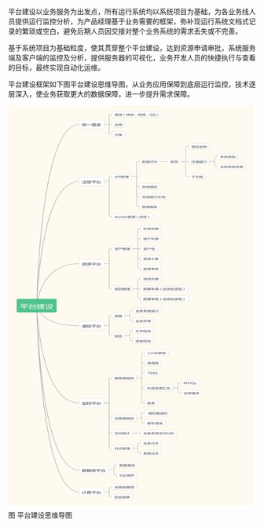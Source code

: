 平台建设以业务服务为出发点，所有运行系统均以系统项目为基础，为各业务线人员提供运行监控分析，为产品经理基于业务需要的框架，弥补现运行系统文档式记录的繁琐或空白，避免后期人员因交接对整个业务系统的需求丢失或不完善。


基于系统项目为基础粒度，使其贯穿整个平台建设，达到资源申请审批，系统服务端及客户端的监控及分析，提供服务器的可视化，业务开发人员的快捷执行与查看的目标，最终实现自动化运维。

平台建设框架如下图平台建设思维导图，从业务应用保障到底层运行监控，技术逐层深入，使业务获取更大的数据保障，进一步提升需求保障。

![平台建设思维导图](/assets/平台建设思维导图.png "平台建设思维导图")
图 平台建设思维导图
